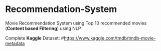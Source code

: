 # Recommendation-System
Movie Recommendation System using Top 10 recommended movies (**Content based Filtering**) using NLP

Complete **Kaggle** Dataset: #https://www.kaggle.com/tmdb/tmdb-movie-metadata
